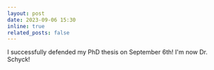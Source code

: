 ```yaml
---
layout: post
date: 2023-09-06 15:30
inline: true
related_posts: false
---
```


I successfully defended my PhD thesis on September 6th! I'm now Dr. Schyck!
